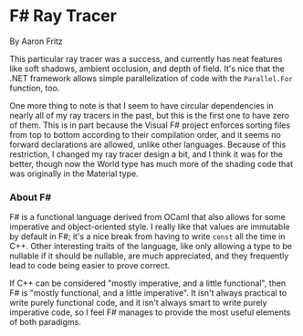 # F# Ray Tracer
By Aaron Fritz

This particular ray tracer was a success, and currently has neat features like soft shadows, ambient occlusion, and depth of field. It's nice that the .NET framework allows simple parallelization of code with the `Parallel.For` function, too.

One more thing to note is that I seem to have circular dependencies in nearly all of my ray tracers in the past, but this is the first one to have zero of them. This is in part because the Visual F# project enforces sorting files from top to bottom according to their compilation order, and it seems no forward declarations are allowed, unlike other languages. Because of this restriction, I changed my ray tracer design a bit, and I think it was for the better, though now the World type has much more of the shading code that was originally in the Material type.

### About F# #

F# is a functional language derived from OCaml that also allows for some imperative and object-oriented style. I really like that values are immutable by default in F#; it's a nice break from having to write `const` all the time in C++. Other interesting traits of the language, like only allowing a type to be nullable if it should be nullable, are much appreciated, and they frequently lead to code being easier to prove correct.

If C++ can be considered "mostly imperative, and a little functional", then F# is "mostly functional, and a little imperative". It isn't always practical to write purely functional code, and it isn't always smart to write purely imperative code, so I feel F# manages to provide the most useful elements of both paradigms.
